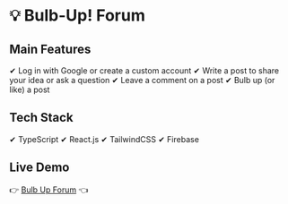 # 💡 Bulb-Up! Forum

## Main Features

✔ Log in with Google or create a custom account
✔ Write a post to share your idea or ask a question
✔ Leave a comment on a post
✔ Bulb up (or like) a post

## Tech Stack

✔ TypeScript
✔ React.js
✔ TailwindCSS
✔ Firebase

## Live Demo
👉 [Bulb Up Forum](https://bulb-up.netlify.app) 👈
